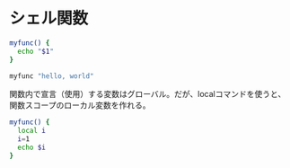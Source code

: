 ﻿# シェル関数

```bash
myfunc() {
  echo "$1"
}

myfunc "hello, world"
```

関数内で宣言（使用）する変数はグローバル。だが、localコマンドを使うと、関数スコープのローカル変数を作れる。

```bash
myfunc() {
  local i
  i=1
  echo $i
}
```

